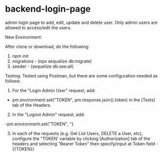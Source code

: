 # backend-login-page

admin login page to add, edit, update and delete user. Only admin users are
allowed to access/edit the users.

New Environment:

After clone or download, do the following:

1. npm init
2. migrations - (npx sequelize db:migrate)
3. seeder - (sequelize db:see:all)

Testing: Tested using Postman, but there are some configuration needed as
follows:

1. For the "Login Admin User" request, add:

- pm.environment.set("TOKEN", pm.response.json().token) in the [Tests] tab of
  the Headers.

2. In the "Logout Admin" request, add:

-pm.environment.set("TOKEN", '')

3. In each of the requests (e.g. Get List Users, DELETE a User, etc), configure
   the "TOKEN' variable by clicking [Authorization] tab of the headers and
   selecting "Bearer Token" then specify/input at Token field - {{TOKEN}}
